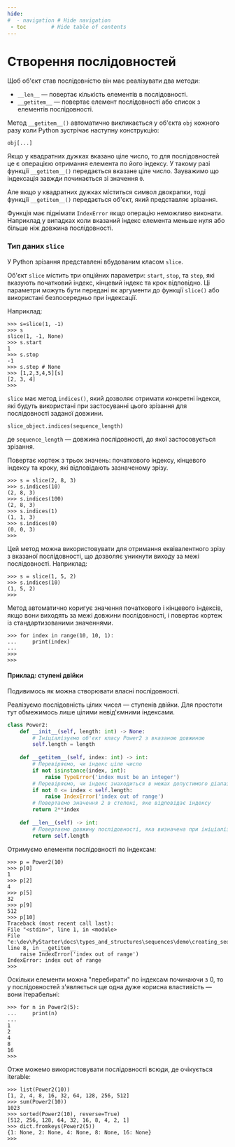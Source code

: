 ```yaml
---
hide:
#  - navigation # Hide navigation
 - toc        # Hide table of contents
---
```


# Створення послідовностей

Щоб об'єкт став послідовністю він має реалізувати два методи:

- `__len__` — повертає кількість елементів в послідовності.
- `__getitem__` — повертає елемент послідовності або список з елементів послідовності. 

Метод `__getitem__()` автоматично викликається у об'єкта `obj` кожного разу коли Python зустрічає наступну конструкцію:

    obj[...]

Якщо у квадратних дужках вказано ціле число, то для послідовностей це є операцією отримання елемента по його індексу. У такому разі функції `__getitem__()` передається вказане ціле число. 
Зауважимо що індексація завжди починається зі значення `0`.

Але якщо у квадратних дужках міститься символ двокрапки, тоді функції `__getitem__()` передається 
об'єкт, який представляє зрізання.

Функція має піднімати `IndexError` якщо операцію неможливо виконати. 
Наприклад у випадках коли вказаний індекс елемента меньше нуля або більше ніж довжина послідовності.


### Тип даних `slice`

У Python зрізання представлені вбудованим класом `slice`. 

Об'єкт `slice` містить три опційних параметри: `start`, `stop`, та `step`, які вказують початковий індекс, кінцевий індекс та крок відповідно. Ці параметри можуть бути передані як аргументи до функції `slice()` або використані безпосередньо при індексації.

Наприклад:

    >>> s=slice(1, -1)
    >>> s
    slice(1, -1, None)
    >>> s.start
    1
    >>> s.stop
    -1
    >>> s.step # None
    >>> [1,2,3,4,5][s]
    [2, 3, 4]
    >>>

`slice` має метод `indices()`, який дозволяє отримати конкретні індекси, які будуть використані при застосуванні цього зрізання для послідовності заданої довжини. 

    slice_object.indices(sequence_length)

де `sequence_length` — довжина послідовності, до якої застосовується зрізання.

Повертає кортеж з трьох значень: початкового індексу, кінцевого індексу та кроку, які відповідають зазначеному зрізу. 

    >>> s = slice(2, 8, 3)
    >>> s.indices(10)
    (2, 8, 3)
    >>> s.indices(100)
    (2, 8, 3)
    >>> s.indices(1)
    (1, 1, 3)
    >>> s.indices(0)
    (0, 0, 3)
    >>>


Цей метод можна використовувати для отримання еквівалентного зрізу з вказаної послідовності, що дозволяє уникнути виходу за межі послідовності. Наприклад:

    >>> s = slice(1, 5, 2)
    >>> s.indices(10)
    (1, 5, 2)
    >>>

Метод автоматично коригує значення початкового і кінцевого індексів, 
якщо вони виходять за межі довжини послідовності, 
і повертає кортеж із стандартизованими значеннями.

    >>> for index in range(10, 10, 1):
    ...     print(index)
    ...
    >>>
    >>>

#### Приклад: ступені двійки

Подивимось як можна створювати власні послідовності.

Реалізуємо послідовність цілих чисел — ступенів двійки. 
Для простоти тут обмежимось лише цілими невід'ємними індексами.

```python
class Power2:
    def __init__(self, length: int) -> None:
        # Ініціалізуємо об'єкт класу Power2 з вказаною довжиною
        self.length = length
    
    def __getitem__(self, index: int) -> int:
        # Перевіряємо, чи індекс ціле число
        if not isinstance(index, int):
            raise TypeError('index must be an integer')
        # Перевіряємо, чи індекс знаходиться в межах допустимого діапазону
        if not 0 <= index < self.length:
            raise IndexError('index out of range')
        # Повертаємо значення 2 в степені, яке відповідає індексу
        return 2**index
    
    def __len__(self) -> int:
        # Повертаємо довжину послідовності, яка визначена при ініціалізації
        return self.length
```

Отримуємо елементи послідовності по індексам:

    >>> p = Power2(10)
    >>> p[0]
    1
    >>> p[2]
    4
    >>> p[5]
    32
    >>> p[9]
    512
    >>> p[10]
    Traceback (most recent call last):
    File "<stdin>", line 1, in <module>
    File "e:\dev\PyStarter\docs\types_and_structures\sequences\demo\creating_sequences.py", line 8, in __getitem__
        raise IndexError('index out of range')
    IndexError: index out of range
    >>>

Оскільки елементи можна "перебирати" по індексам починаючи з 0, то у послідовностей з'являється ще одна дуже корисна властивість — вони ітерабельні:

    >>> for n in Power2(5):
    ...     print(n)
    ...
    1
    2
    4
    8
    16
    >>>

Отже можемо використовувати послідовності всюди, де очікується iterable:

    >>> list(Power2(10))
    [1, 2, 4, 8, 16, 32, 64, 128, 256, 512]
    >>> sum(Power2(10))
    1023
    >>> sorted(Power2(10), reverse=True)
    [512, 256, 128, 64, 32, 16, 8, 4, 2, 1]
    >>> dict.fromkeys(Power2(5))
    {1: None, 2: None, 4: None, 8: None, 16: None}
    >>>

